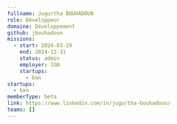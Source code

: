 ```yaml
---
fullname: Jugurtha BOUHADOUN
role: Développeur
domaine: Développement
github: jbouhadoun
missions:
  - start: 2024-03-19
    end: 2024-12-31
    status: admin
    employer: IGN
    startups:
      - ban
startups:
  - ban
memberType: beta
link: https://www.linkedin.com/in/jugurtha-bouhadoun/
teams: []
---
```

